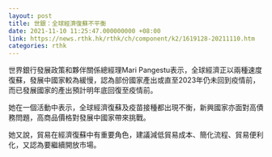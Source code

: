 ```yaml
---
layout: post
title: 世銀：全球經濟復蘇不平衡
date: 2021-11-10 11:25:47.000000000 +08:00
link: https://news.rthk.hk/rthk/ch/component/k2/1619128-20211110.htm
categories: rthk
---
```


世界銀行發展政策和夥伴關係總經理Mari Pangestu表示，全球經濟正以兩種速度復蘇，發展中國家較為緩慢，認為部份國家產出或直至2023年仍未回到疫情前，而已發展國家的產出預計明年底回復至疫情前。

她在一個活動中表示，全球經濟復蘇及疫苗接種都出現不衡，新興國家亦面對高債務問題，高商品價格對發展中國家帶來挑戰。

她又說，貿易在經濟復蘇中有重要角色，建議減低貿易成本、簡化流程、貿易便利化，又認為要繼續開放市場。
